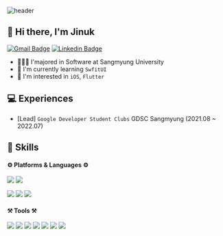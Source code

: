 ![header](https://capsule-render.vercel.app/api?type=waving&color=timeGradient&height=250&section=header&text=JJinuk%20&fontSize=100&descAlignY=51&descAlign=62)


## 👋 Hi there, I'm Jinuk
<p>

[![Gmail Badge](https://img.shields.io/badge/Gmail-d14836?style=flat-square&logo=Gmail&logoColor=white&link=mailto:jitoor610@gmail.com)](mailto:jitoor610@gmail.com)
[![Linkedin Badge](https://img.shields.io/badge/-LinkedIn-1877F2?style=flat-square&logo=LinkedIn&logoColor=white&link=https://www.linkedin.com/in/jinuk/)](https://www.linkedin.com/in/jinuk/)
<!-- [![Linkedin Badge](https://img.shields.io/badge/-LinkedIn-blue?style=flat-square&logo=Linkedin&logoColor=white&link=https://www.facebook.com/profile.php?id=100001307603814)](https://www.facebook.com/profile.php?id=100001307603814) -->

</p>

- 👨🏻‍💻 I'majored in Software at Sangmyung University
- 🌱 I'm currently learning `SwfitUI`
- 🔭 I'm interested in `iOS`, `Flutter` 


## 💻 Experiences
- [Lead] `Google Developer Student Clubs` GDSC Sangmyung (2021.08 ~ 2022.07)
  
## 💪 Skills

#### ⚙️ Platforms & Languages ⚙️

<p>
<img src="https://img.shields.io/badge/iOS-000000?style=flat-square&logo=apple&logoColor=white"/>
<img src="https://img.shields.io/badge/Flutter-02569B?style=flat-square&logo=flutter&logoColor=white"/>
</p>
<p>
<img src="https://img.shields.io/badge/Python-3776AB?style=flat-square&logo=Python&logoColor=white"/>
<img src="https://img.shields.io/badge/Swift-F05138?style=flat-square&logo=Swift&logoColor=white"/>
<img src="https://img.shields.io/badge/Dart-0175C2?style=flat-square&logo=dart&logoColor=white"/>
</p>

#### ⚒️ Tools ⚒️
<p>
<img src="https://img.shields.io/badge/Xcode-147EFB?style=flat-square&logo=Xcode&logoColor=white"/>
<img src="https://img.shields.io/badge/VSCode-007ACC?style=flat-square&logo=VisualStudioCode&logoColor=white"/>
<img src="https://img.shields.io/badge/Firebase-FFCA28?style=flat-square&logo=Firebase&logoColor=white"/>
<img src="https://img.shields.io/badge/Git-F05032?style=flat-square&logo=Git&logoColor=white"/>
<img src="https://img.shields.io/badge/GitKraken-179287?style=flat-square&logo=GitKraken&logoColor=white"/>
<img src="https://img.shields.io/badge/Figma-F24E1E?style=flat-square&logo=Figma&logoColor=white"/>
<img src="https://img.shields.io/badge/Notion-000000?style=flat-square&logo=Notion&logoColor=white"/>
</p>
